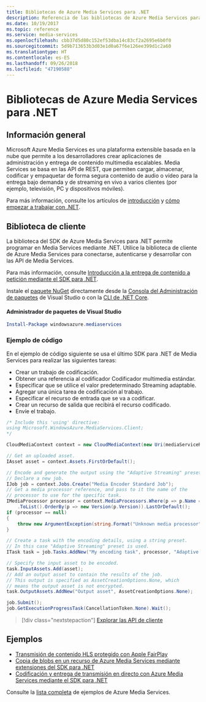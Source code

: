 ```yaml
---
title: Bibliotecas de Azure Media Services para .NET
description: Referencia de las bibliotecas de Azure Media Services para .NET
ms.date: 10/19/2017
ms.topic: reference
ms.service: media-services
ms.openlocfilehash: cbb37d5d80c152ef53dba14c83cf2a2695e6b0f0
ms.sourcegitcommit: 5d9b713653b3d03e1d0a67f6e126ee399d1c2a60
ms.translationtype: HT
ms.contentlocale: es-ES
ms.lasthandoff: 09/26/2018
ms.locfileid: "47190588"
---
```

# <a name="azure-media-services-libraries-for-net"></a>Bibliotecas de Azure Media Services para .NET

## <a name="overview"></a>Información general

Microsoft Azure Media Services es una plataforma extensible basada en la nube que permite a los desarrolladores crear aplicaciones de administración y entrega de contenido multimedia escalables. Media Services se basa en las API de REST, que permiten cargar, almacenar, codificar y empaquetar de forma segura contenido de audio o vídeo para la entrega bajo demanda y de streaming en vivo a varios clientes (por ejemplo, televisión, PC y dispositivos móviles). 

Para más información, consulte los artículos de [introducción](/azure/media-services/media-services-overview) y [cómo empezar a trabajar con .NET](/azure/media-services/media-services-dotnet-how-to-use). 

## <a name="client-library"></a>Biblioteca de cliente

La biblioteca del SDK de Azure Media Services para .NET permite programar en Media Services mediante .NET. Utilice la biblioteca de cliente de Azure Media Services para conectarse, autenticarse y desarrollar con las API de Media Services.  

Para más información, consulte [Introducción a la entrega de contenido a petición mediante el SDK para .NET](/azure/media-services/media-services-dotnet-get-started).

Instale el [paquete NuGet](https://www.nuget.org/packages/windowsazure.mediaservices) directamente desde la [Consola del Administración de paquetes][PackageManager] de Visual Studio o con la [CLI de .NET Core][DotNetCLI].

#### <a name="visual-studio-package-manager"></a>Administrador de paquetes de Visual Studio

```powershell
Install-Package windowsazure.mediaservices
```

### <a name="code-example"></a>Ejemplo de código

En el ejemplo de código siguiente se usa el último SDK para .NET de Media Services para realizar las siguientes tareas:

- Crear un trabajo de codificación.
- Obtener una referencia al codificador Codificador multimedia estándar.
- Especificar que se utilice el valor predeterminado Streaming adaptable.
- Agregar una única tarea de codificación al trabajo.
- Especificar el recurso de entrada que se va a codificar.
- Crear un recurso de salida que recibirá el recurso codificado.
- Envíe el trabajo.


```csharp
/* Include this 'using' directive:
using Microsoft.WindowsAzure.MediaServices.Client;
*/

CloudMediaContext context = new CloudMediaContext(new Uri(mediaServiceRESTAPIEndpoint), tokenProvider);

// Get an uploaded asset.
IAsset asset = context.Assets.FirstOrDefault();

// Encode and generate the output using the "Adaptive Streaming" preset.
// Declare a new job.
IJob job = context.Jobs.Create("Media Encoder Standard Job");
// Get a media processor reference, and pass to it the name of the 
// processor to use for the specific task.
IMediaProcessor processor = context.MediaProcessors.Where(p => p.Name == mediaProcessorName)
    .ToList().OrderBy(p => new Version(p.Version)).LastOrDefault();
if (processor == null) 
{
    throw new ArgumentException(string.Format("Unknown media processor", mediaProcessorName));
}

// Create a task with the encoding details, using a string preset.
// In this case "Adaptive Streaming" preset is used.
ITask task = job.Tasks.AddNew("My encoding task", processor, "Adaptive Streaming", TaskOptions.None);

// Specify the input asset to be encoded.
task.InputAssets.Add(asset);
// Add an output asset to contain the results of the job. 
// This output is specified as AssetCreationOptions.None, which 
// means the output asset is not encrypted. 
task.OutputAssets.AddNew("Output asset", AssetCreationOptions.None);

job.Submit();
job.GetExecutionProgressTask(CancellationToken.None).Wait();
```

> [!div class="nextstepaction"]
> [Explorar las API de cliente](/dotnet/api/overview/azure/mediaservices/client)

## <a name="samples"></a>Ejemplos

- [Transmisión de contenido HLS protegido con Apple FairPlay](https://azure.microsoft.com/resources/samples/media-services-dotnet-dynamic-encryption-with-fairplay/)
- [Copia de blobs en un recurso de Azure Media Services mediante extensiones del SDK para .NET](https://azure.microsoft.com/resources/samples/media-services-dotnet-copy-blob-into-asset/)
- [Codificación y entrega de transmisión en directo con Azure Media Services mediante el SDK para .NET](https://azure.microsoft.com/resources/samples/media-services-dotnet-encode-live-stream-with-ams-clear/)

Consulte la [lista completa](https://azure.microsoft.com/resources/samples/?platform=dotnet&service=media-services) de ejemplos de Azure Media Services.


[PackageManager]: https://docs.microsoft.com/nuget/tools/package-manager-console
[DotNetCLI]: https://docs.microsoft.com/dotnet/core/tools/dotnet-add-package
